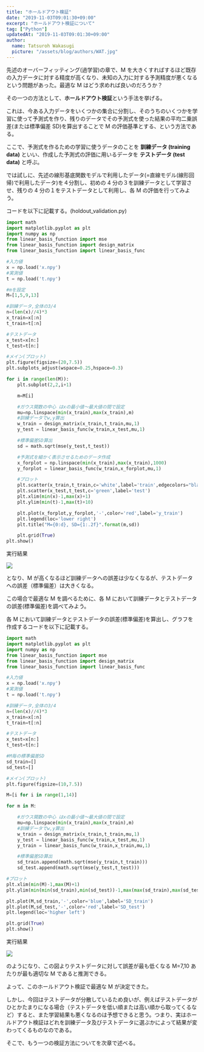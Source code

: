 ```yaml
---
title: "ホールドアウト検証"
date: "2019-11-03T09:01:30+09:00"
excerpt: "ホールドアウト検証について"
tag: ["Python"]
updatedAt: "2019-11-03T09:01:30+09:00"
author:
  name: Tatsuroh Wakasugi
  picture: "/assets/blog/authors/WAT.jpg"
---
```


先述のオーバーフィッティング(過学習)の章で、M を大きくすればするほど既存の入力データに対する精度が高くなり、未知の入力に対する予測精度が悪くなるという問題があった。最適な M はどう求めれば良いのだろうか？

その一つの方法として、**ホールドアウト検証**という手法を挙げる。

これは、今ある入力データをいくつかの集合に分割し、そのうちのいくつかを学習に使って予測式を作り、残りのデータでその予測式を使った結果の平均二乗誤差(または標準偏差 SD)を算出することで M の評価基準とする、という方法である。

ここで、予測式を作るための学習に使うデータのことを **訓練データ (training data)** といい、作成した予測式の評価に用いるデータを **テストデータ (test data)** と呼ぶ。

では試しに、先述の線形基底関数モデルで利用したデータ(=直線モデル(線形回帰)で利用したデータ)を４分割し、初めの 4 分の３を訓練データとして学習させ、残りの 4 分の１をテストデータとして利用し、各 M の評価を行ってみよう。

コードを以下に記載する。(holdout_validation.py)

```python
import math
import matplotlib.pyplot as plt
import numpy as np
from linear_basis_function import mse
from linear_basis_function import design_matrix
from linear_basis_function import linear_basis_func

#入力値
x = np.load('x.npy')
#実測値
t = np.load('t.npy')

#mを設定
M=[1,5,9,13]

#訓練データ,全体の3/4
n=(len(x)//4)*3
x_train=x[:n]
t_train=t[:n]

#テストデータ
x_test=x[n:]
t_test=t[n:]

#メイン(プロット)
plt.figure(figsize=(20,7.5))
plt.subplots_adjust(wspace=0.25,hspace=0.3)

for i in range(len(M)):
    plt.subplot(2,2,i+1)

    m=M[i]

    #ガウス関数の中心 はxの最小値〜最大値の間で設定
    mu=np.linspace(min(x_train),max(x_train),m)
    #訓練データでw,y算出
    w_train = design_matrix(x_train,t_train,mu,1)
    y_test = linear_basis_func(w_train,x_test,mu,1)

    #標準偏差SD算出
    sd = math.sqrt(mse(y_test,t_test))

    #予測式を細かく表示させるためのデータ作成
    x_forplot = np.linspace(min(x_train),max(x_train),1000)
    y_forplot = linear_basis_func(w_train,x_forplot,mu,1)

    #プロット
    plt.scatter(x_train,t_train,c='white',label='train',edgecolors="black")
    plt.scatter(x_test,t_test,c='green',label='test')
    plt.xlim(min(x)-1,max(x)+1)
    plt.ylim(min(t)-1,max(t)+10)

    plt.plot(x_forplot,y_forplot,'-',color='red',label='y_train')
    plt.legend(loc='lower right')
    plt.title("M={0:d}, SD={1:.2f}".format(m,sd))

    plt.grid(True)
plt.show()
```

実行結果

![](/assets/note/programming/102_machine_learning/1021_supervised_learning/10211_regression/holdout_validation/Figure_23.png)

となり、M が高くなるほど訓練データへの誤差は少なくなるが、テストデータへの誤差（標準偏差）は大きくなる。

この場合で最適な M を調べるために、各 M において訓練データとテストデータの誤差(標準偏差)を調べてみよう。

各 M において訓練データとテストデータの誤差(標準偏差)を算出し、グラフを作成するコードを以下に記載する。

```python
import math
import matplotlib.pyplot as plt
import numpy as np
from linear_basis_function import mse
from linear_basis_function import design_matrix
from linear_basis_function import linear_basis_func

#入力値
x = np.load('x.npy')
#実測値
t = np.load('t.npy')

#訓練データ,全体の3/4
n=(len(x)//4)*3
x_train=x[:n]
t_train=t[:n]

#テストデータ
x_test=x[n:]
t_test=t[n:]

#M毎の標準偏差SD
sd_train=[]
sd_test=[]

#メイン(プロット)
plt.figure(figsize=(10,7.5))

M=[i for i in range(1,14)]

for m in M:

    #ガウス関数の中心 はxの最小値〜最大値の間で設定
    mu=np.linspace(min(x_train),max(x_train),m)
    #訓練データでw,y算出
    w_train = design_matrix(x_train,t_train,mu,1)
    y_test = linear_basis_func(w_train,x_test,mu,1)
    y_train = linear_basis_func(w_train,x_train,mu,1)

    #標準偏差SD算出
    sd_train.append(math.sqrt(mse(y_train,t_train)))
    sd_test.append(math.sqrt(mse(y_test,t_test)))

#プロット
plt.xlim(min(M)-1,max(M)+1)
plt.ylim(min(min(sd_train),min(sd_test))-1,max(max(sd_train),max(sd_test))+1)

plt.plot(M,sd_train,'-',color='blue',label='SD_train')
plt.plot(M,sd_test,'-',color='red',label='SD_test')
plt.legend(loc='higher left')

plt.grid(True)
plt.show()
```

実行結果

![](/assets/note/programming/102_machine_learning/1021_supervised_learning/10211_regression/holdout_validation/Figure_24.png)

のようになり、この図よりテストデータに対して誤差が最も低くなる M=7,10 あたりが最も適切な M であると推測できる。

よって、このホールドアウト検証で最適な M が決定できた。

しかし、今回はテストデータが分散しているため良いが、例えばテストデータがひとかたまりになる場合（テストデータを低い順または高い順から取ってくるなど）すると、また学習結果も悪くなるのは予想できると思う。つまり、実はホールドアウト検証はどれを訓練データ及びテストデータに選ぶかによって結果が変わってくるものなのである。

そこで、もう一つの検証方法についてを次章で述べる。

